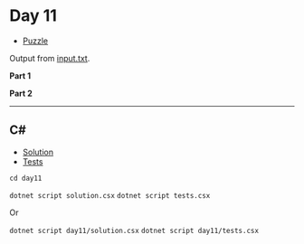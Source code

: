 # Day 11

- [Puzzle](PUZZLE.md)

Output from [input.txt](input.txt).

<!-- Output from [input.txt](day11/input.txt). -->

**Part 1**

>

**Part 2**

>

---

## C#

- [Solution](solution.csx)
- [Tests](tests.csx)

`cd day11`

`dotnet script solution.csx`
`dotnet script tests.csx`

Or

`dotnet script day11/solution.csx`
`dotnet script day11/tests.csx`
